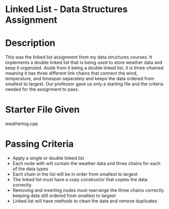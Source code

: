 # Linked List - Data Structures Assignment

# Description
This was the linked list assignment from my data structures courses. It implements a double linked list that is being used
to store weather data and keep it organized. Aside from it being a double linked list, it is three-chained meaning it has three different
link chains that connect the wind, temperature, and timespan seperately and keeps the data ordered from smallest to largest. 
Our professor gave us only a starting file and the criteria needed for the assignment to pass.

# Starter File Given
weatherlog.cpp

# Passing Criteria
- Apply a single or double linked list
- Each node with will contain the weather data and three chains for each of the data types
- Each chain in the list will be in order from smallest to largest
- The linked list must have a copy constructor that copies the data correctly
- Removing and inserting nodes must rearrange the three chains correctly keeping data still ordered from smallest to largest
- Linked list will have methods to clean the data and remove duplicates

